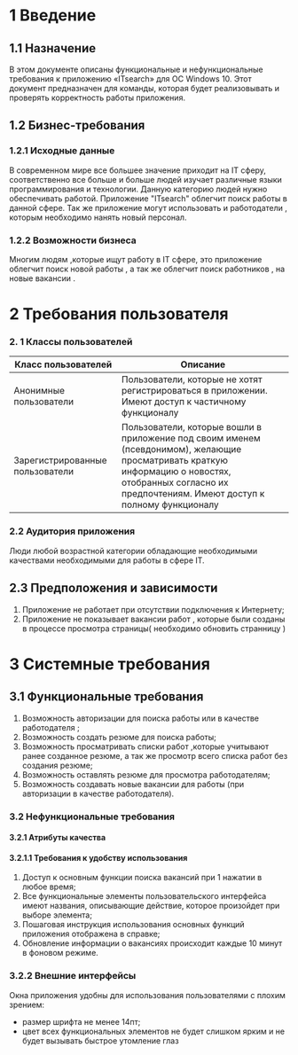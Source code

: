 
# 1 Введение

## **1.1 Назначение**

В этом документе описаны функциональные и нефункциональные требования к приложению «ITsearch» для ОС Windows 10. Этот документ предназначен для команды, которая будет реализовывать и проверять корректность работы приложения.

## **1.2 Бизнес-требования**

### **1.2.1 Исходные данные**

В современном мире все большее значение приходит на IT сферу, соответственно все больше и больше людей изучает различные языки программирования и технологии. Данную категорию людей нужно обеспечивать  работой. Приложение &quot;ITsearch&quot; облегчит поиск работы в данной сфере. Так же приложение могут использовать и работодатели , которым необходимо нанять новый персонал.

### **1.2.2 Возможности бизнеса**

Многим людям ,которые ищут работу в IT сфере, это приложение облегчит поиск новой работы , а так же облегчит поиск работников , на новые вакансии .

#
# 2 Требования пользователя

### **2.** 1 Классы пользователей

| **Класс пользователей** | **Описание** |
| --- | --- |
| Анонимные пользователи | Пользователи, которые не хотят регистрироваться в приложении. Имеют доступ к частичному функционалу |
| Зарегистрированные пользователи  | Пользователи, которые вошли в приложение под своим именем (псевдонимом), желающие просматривать краткую информацию о новостях, отобранных согласно их предпочтениям. Имеют доступ к полному функционалу |

### 2.2 Аудитория приложения

Люди любой возрастной категории обладающие необходимыми качествами необходимыми для работы в сфере IT.

## 2.3 Предположения и зависимости

1. Приложение не работает при отсутствии подключения к Интернету;
2. Приложение не показывает вакансии работ , которые были созданы в процессе просмотра страницы( необходимо обновить странницу )


# 3 Системные требования

## 3.1 Функциональные требования

1. Возможность авторизации для поиска работы или в качестве работодателя ;
2. Возможность создать резюме для поиска работы;
3. Возможность просматривать списки работ ,которые учитывают ранее созданное резюме, а так же просмотр всего списка работ  без создания резюме;
4. Возможность оставлять резюме для просмотра работодателям;
5. Возможность создавать новые вакансии для работы (при авторизации в качестве работодателя).

### **3.2 Нефункциональные требования**

#### **3.2.1 Атрибуты качества**

#### 3.2.1.1 Требования к удобству использования

1. Доступ к основным функции поиска вакансий при 1 нажатии в любое время;
2. Все функциональные элементы пользовательского интерфейса имеют названия, описывающие действие, которое произойдет при выборе элемента;
3. Пошаговая инструкция использования основных функций приложения отображена в справке;
4. Обновление информации о вакансиях происходит каждые 10 минут в фоновом режиме.

### 3.2.2 Внешние интерфейсы

Окна приложения удобны для использования пользователями с плохим зрением:

- размер шрифта не менее 14пт;
- цвет всех функциональных элементов не будет слишком ярким и не будет вызывать быстрое утомление глаз
